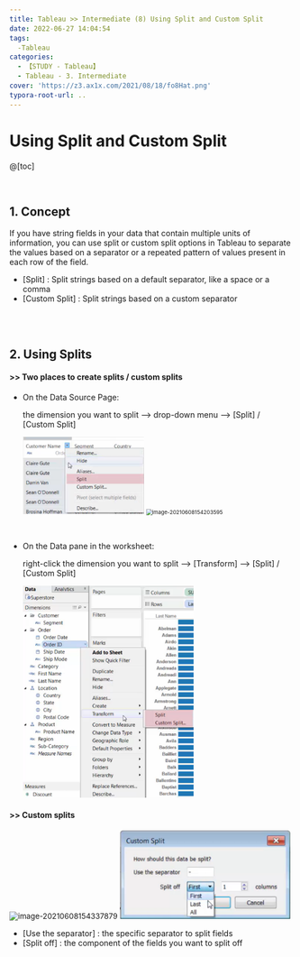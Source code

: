 ```yaml
---
title: Tableau >> Intermediate (8) Using Split and Custom Split
date: 2022-06-27 14:04:54
tags:
  -Tableau
categories:
  - 【STUDY - Tableau】
  - Tableau - 3. Intermediate
cover: 'https://z3.ax1x.com/2021/08/18/fo8Hat.png'
typora-root-url: ..
---
```


# Using Split and Custom Split

@[toc]

<br />

## **1. Concept**

If you have string fields in your data that contain multiple units of information, you can use split or custom split options in Tableau to separate the values based on a separator or a repeated pattern of values present in each row of the field.

* [Split] : Split strings based on a default separator, like a space or a comma
* [Custom Split] : Split strings based on a custom separator

<br />

<br />

## **2. Using Splits**

#### \>> Two places to create splits / custom splits

* On the Data Source Page:

  the dimension you want to split --> drop-down menu --> [Split] / [Custom Split]

  <img src="/images/S-Tableau-Intermediate-8-Using-Split-and-Custom-Split/image-20210608154104954.png" alt="image-20210608154104954" style="zoom:67%;" /> 	<img src="D:\1. 아이투맥스\3. Tableau 학습\Typora Note\E_Analyst\3. Intermediate\3-8. Using Split and Custom Split.assets\image-20210608154203595.png" alt="image-20210608154203595" style="zoom:67%;" />

  <br />

* On the Data pane in the worksheet:

  right-click the dimension you want to split --> [Transform] --> [Split] / [Custom Split]

  <img src="/images/S-Tableau-Intermediate-8-Using-Split-and-Custom-Split/image-20210608154938851.png" alt="image-20210608154938851" style="zoom:67%;" /> 

  <br />

#### \>> Custom splits

<img src="D:\1. 아이투맥스\3. Tableau 학습\Typora Note\E_Analyst\3. Intermediate\3-8. Using Split and Custom Split.assets\image-20210608154337879.png" alt="image-20210608154337879" style="zoom:95%;" />		 <img src="/images/S-Tableau-Intermediate-8-Using-Split-and-Custom-Split/image-20210608154622042.png" alt="image-20210608154622042" style="zoom:80%;" />

* [Use the separator] : the specific separator to split fields
* [Split off] : the component of the fields you want to split off

<br />

<br />
